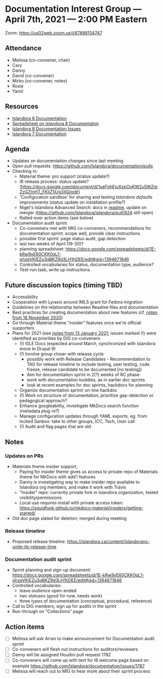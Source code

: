 # Documentation Interest Group — April 7th, 2021 — 2:00 PM Eastern

Zoom:  https://us02web.zoom.us/j/87888134747

## Attendance
* Melissa (co-convener, chair)
* Cary
* Danny
* David (co-convener)
* Mirko (co-convener, notes)
* Rosie
* Yamil
  
## Resources
* [Islandora 8 Documentation](https://islandora.github.io/documentation/)
* [Spreadsheet on Islandora 8 Documentaton](https://docs.google.com/spreadsheets/d/1E-kRw9xE60CKK0qL1-phzeVKjEZu3qBKZ9d3LH1hDEE/edit?usp=sharing)
* [Islandora 8 Documentation Issues](https://github.com/Islandora/documentation/labels/documentation)
* [Islandora 7 Documentation](https://wiki.lyrasis.org/display/ISLANDORA/Start)

## Agenda
* Updates on documentation changes since last meeting
* Open pull requests: https://github.com/Islandora/documentation/pulls
* Checking in:
    * Material theme: pro support (status update?)
    * I8 release process: status update? (https://docs.google.com/document/d/1ueFohEjuXzpOvKW2u5WZnrZzGZtnHT_FKljZ1iUg3XQ/edit)
    * 'Configuration sandbox' for sharing and testing _Islandora defaults_ improvements (status update on installation profile?)
    * Nigel's Islandora Advanced Search: docs in [readme](https://github.com/nigelgbanks/islandora/tree/8.x-1.x-advanced-search/modules/islandora_advanced_search), update on merger (https://github.com/Islandora/islandora/pull/824 still open)
    * Rolled-over action items (see below)
* Documentation audit sprint
    * Co-conveners met with MIG co-conveners, recommendations for documentation sprint: scope well, provide clear instructions
    * possible first sprint: page status audit, gap detection 
    * last two weeks of April (19-30)?
    * planning spreadsheet: https://docs.google.com/spreadsheets/d/1E-kRw9xE60CKK0qL1-phzeVKjEZu3qBKZ9d3LH1hDEE/edit#gid=1394671846
    * Controlled vocabularies for status, documentation type, audience?
    * Test-run task, write up instructions

## Future discussion topics (timing TBD)
* Accessibility
* Cooperation with Lyrasis around IMLS grant for Fedora migration
* Guidelines on the relationship between Readme files and documentation
* Best practices for creating documentation about new features (cf. [notes from 18 November 2020](../2020/18-11-20.md))
* Go through Material theme "insider" features once we're official supporters
* Plans for 2021 (see [notes from 13 January 2021](https://github.com/islandora-interest-groups/Islandora-Documentation-Interest-Group/blob/main/meetings/2021/01-13-21.md); issues marked (!) were identified as priorities by DIG co-conveners
  * (!) ISLE Docs (expected around March, synchronized with Islandora move to Drupal 9)
  * (!) Involve group closer with release cycle 
      * possibly work with Release Candidates - Recommendation to TAG for release timeline to include testing, user testing, code freeze, release candidate to be documented [no testing])
      * Aim for documentation sprint in 2(?) weeks of RC phase
      * work with documentation buddies, as in earlier doc sprints
      * look at recent examples for doc sprints, hackdocs for planning
  * Organize documentation sprint/ on-line hackdoc
  * (!) Work on structure of documentation, prioritize gap-detection or pedagogical approach?
  * Enhance googleability, investigate MkDocs search function (metadata plug-in?)
  * Manage configuration updates through YAML exports, eg. from locked Sanbox: take to other groups, ICC, Tech, User call
  * (!) Audit and flag pages that are old

## Notes
### Updates on PRs
* Materials theme insider support,
  * Paying for insider theme gives us access to private repo of Materials theme for MkDocs with add'l features 
  * Danny is investigating way to make insider repo available to Islandora org members, and make it work with Travis
  * "Insider" repo: currently private fork in Islandora organization, tested visibility/permissions
  * Local use requires install with private access token: https://squidfunk.github.io/mkdocs-material/insiders/getting-started/
* Old doc page slated for deletion; merged during meeting

### Release timeline
* Proposed release timeline: https://islandora.ca/content/islandorans-unite-its-release-time

### Documentation audit sprint
* Sprint planning and sign-up document: https://docs.google.com/spreadsheets/d/1E-kRw9xE60CKK0qL1-phzeVKjEZu3qBKZ9d3LH1hDEE/edit#gid=1394671846
* Controlled vocabularies: 
    * leave _audience_ open-ended
    * two _statuses_ (good for now, needs work)
    * three _types_ of documentation (conceptual, procedural, reference)
* Call to DIG members, sign up for audits in the sprint
* Run-through on "Collections" page

## Action items
* [ ] Melissa will ask Arran to make announcement for Documentation audit sprint
* [ ] Co-conveners will flesh out instructions for auditors/reviewers
* [ ] Danny will be assigned Houdini pull request 1782
* [ ] Co-conveners will come up with text for I8 welcome page based on example https://github.com/Islandora/documentation/issues/1787
* [ ] Melissa will reach out to MIG to hear more about their sprint process
